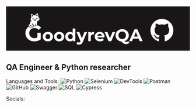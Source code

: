 [![Header](https://github.com/GoodyrevQA/GoodyrevQA/blob/main/assets/logo.png)](https://goodyrevqa.github.io/)

## QA Engineer & Python researcher

Languages and Tools:
![Python](https://img.shields.io/badge/-Python-181616??style=for-the-badge&logo=Python&logoColor=47c5fb)
![Selenium](https://img.shields.io/badge/-Selenium-181616??style=for-the-badge&logo=Selenium&logoColor=00bf0d)
![DevTools](https://img.shields.io/badge/-DevTools-181616??style=for-the-badge&logo=googlechrome&logoColor=ff0000)
![Postman](https://img.shields.io/badge/-Postman-181616??style=for-the-badge&logo=Postman&logoColor=ff7420)
![GitHub](https://img.shields.io/badge/-GitHub-181616??style=for-the-badge&logo=GitHub&logoColor=ffffff)
![Swagger](https://img.shields.io/badge/-Swagger-181616?style=for-the-badge&logo=swagger&logoColor=7ede2b)
![SQL](https://img.shields.io/badge/-MySQL-181616?style=for-the-badge&logo=mysql&logoColor=ffffff)
![Cypress](https://img.shields.io/badge/-Cypress-181616?style=for-the-badge&logo=Cypress&logoColor=ffffff)


Socials: